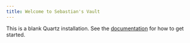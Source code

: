 ```yaml
---
title: Welcome to Sebastian's Vault
---
```


This is a blank Quartz installation.
See the [documentation](https://quartz.jzhao.xyz) for how to get started.
